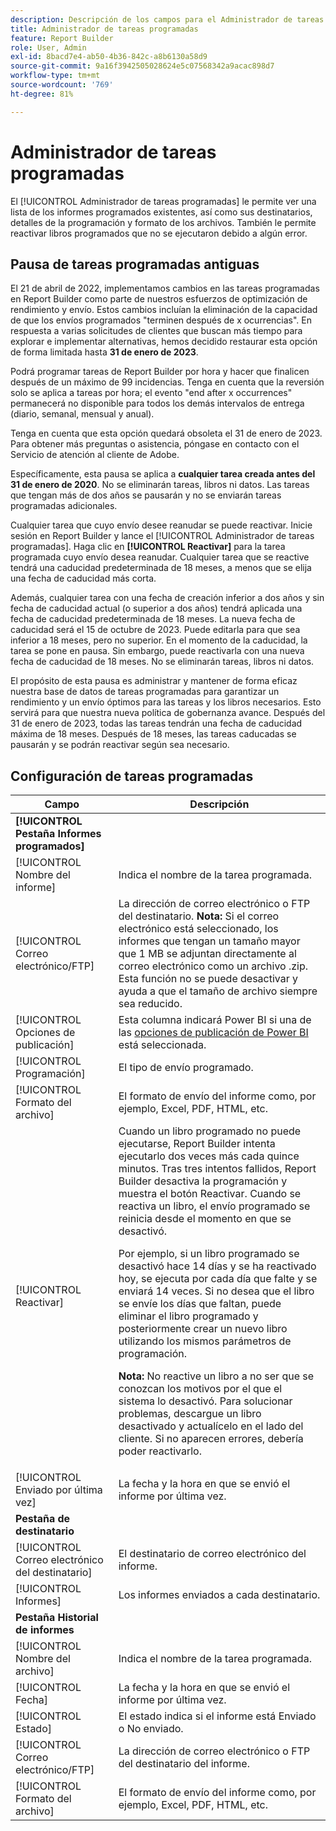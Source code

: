 ```yaml
---
description: Descripción de los campos para el Administrador de tareas programadas.
title: Administrador de tareas programadas
feature: Report Builder
role: User, Admin
exl-id: 8bacd7e4-ab50-4b36-842c-a8b6130a58d9
source-git-commit: 9a16f3942505028624e5c07568342a9acac898d7
workflow-type: tm+mt
source-wordcount: '769'
ht-degree: 81%

---
```


# Administrador de tareas programadas

El [!UICONTROL Administrador de tareas programadas] le permite ver una lista de los informes programados existentes, así como sus destinatarios, detalles de la programación y formato de los archivos. También le permite reactivar libros programados que no se ejecutaron debido a algún error.

## Pausa de tareas programadas antiguas

El 21 de abril de 2022, implementamos cambios en las tareas programadas en Report Builder como parte de nuestros esfuerzos de optimización de rendimiento y envío. Estos cambios incluían la eliminación de la capacidad de que los envíos programados &quot;terminen después de x ocurrencias&quot;. En respuesta a varias solicitudes de clientes que buscan más tiempo para explorar e implementar alternativas, hemos decidido restaurar esta opción de forma limitada hasta **31 de enero de 2023**.

Podrá programar tareas de Report Builder por hora y hacer que finalicen después de un máximo de 99 incidencias. Tenga en cuenta que la reversión solo se aplica a tareas por hora; el evento &quot;end after x occurrences&quot; permanecerá no disponible para todos los demás intervalos de entrega (diario, semanal, mensual y anual).

Tenga en cuenta que esta opción quedará obsoleta el 31 de enero de 2023.
Para obtener más preguntas o asistencia, póngase en contacto con el Servicio de atención al cliente de Adobe.

Específicamente, esta pausa se aplica a **cualquier tarea creada antes del 31 de enero de 2020**. No se eliminarán tareas, libros ni datos. Las tareas que tengan más de dos años se pausarán y no se enviarán tareas programadas adicionales.

Cualquier tarea que cuyo envío desee reanudar se puede reactivar. Inicie sesión en Report Builder y lance el [!UICONTROL Administrador de tareas programadas]. Haga clic en **[!UICONTROL Reactivar]** para la tarea programada cuyo envío desea reanudar. Cualquier tarea que se reactive tendrá una caducidad predeterminada de 18 meses, a menos que se elija una fecha de caducidad más corta.

Además, cualquier tarea con una fecha de creación inferior a dos años y sin fecha de caducidad actual (o superior a dos años) tendrá aplicada una fecha de caducidad predeterminada de 18 meses. La nueva fecha de caducidad será el 15 de octubre de 2023. Puede editarla para que sea inferior a 18 meses, pero no superior. En el momento de la caducidad, la tarea se pone en pausa. Sin embargo, puede reactivarla con una nueva fecha de caducidad de 18 meses. No se eliminarán tareas, libros ni datos.

El propósito de esta pausa es administrar y mantener de forma eficaz nuestra base de datos de tareas programadas para garantizar un rendimiento y un envío óptimos para las tareas y los libros necesarios. Esto servirá para que nuestra nueva política de gobernanza avance. Después del 31 de enero de 2023, todas las tareas tendrán una fecha de caducidad máxima de 18 meses. Después de 18 meses, las tareas caducadas se pausarán y se podrán reactivar según sea necesario.

## Configuración de tareas programadas

| Campo | Descripción |
| --- | --- |
| **[!UICONTROL Pestaña Informes programados]** |  |
| [!UICONTROL Nombre del informe] | Indica el nombre de la tarea programada. |
| [!UICONTROL Correo electrónico/FTP] | La dirección de correo electrónico o FTP del destinatario. **Nota:** Si el correo electrónico está seleccionado, los informes que tengan un tamaño mayor que 1 MB se adjuntan directamente al correo electrónico como un archivo .zip. Esta función no se puede desactivar y ayuda a que el tamaño de archivo siempre sea reducido. |
| [!UICONTROL Opciones de publicación] | Esta columna indicará Power BI si una de las [opciones de publicación de Power BI](https://experienceleague.adobe.com/docs/analytics/analyze/report-builder/publish-powerbi/power-bi.html?lang=es) está seleccionada. |
| [!UICONTROL Programación] | El tipo de envío programado. |
| [!UICONTROL Formato del archivo] | El formato de envío del informe como, por ejemplo, Excel, PDF, HTML, etc. |
| [!UICONTROL Reactivar] | Cuando un libro programado no puede ejecutarse, Report Builder intenta ejecutarlo dos veces más cada quince minutos. Tras tres intentos fallidos, Report Builder desactiva la programación y muestra el botón Reactivar. Cuando se reactiva un libro, el envío programado se reinicia desde el momento en que se desactivó.<p>Por ejemplo, si un libro programado se desactivó hace 14 días y se ha reactivado hoy, se ejecuta por cada día que falte y se enviará 14 veces. Si no desea que el libro se envíe los días que faltan, puede eliminar el libro programado y posteriormente crear un nuevo libro utilizando los mismos parámetros de programación.<p>**Nota:** No reactive un libro a no ser que se conozcan los motivos por el que el sistema lo desactivó. Para solucionar problemas, descargue un libro desactivado y actualícelo en el lado del cliente. Si no aparecen errores, debería poder reactivarlo. |
| [!UICONTROL Enviado por última vez] | La fecha y la hora en que se envió el informe por última vez. |
| **Pestaña de destinatario** |  |
| [!UICONTROL Correo electrónico del destinatario] | El destinatario de correo electrónico del informe. |
| [!UICONTROL Informes] | Los informes enviados a cada destinatario. |
| **Pestaña Historial de informes** |  |
| [!UICONTROL Nombre del archivo] | Indica el nombre de la tarea programada. |
| [!UICONTROL Fecha] | La fecha y la hora en que se envió el informe por última vez. |
| [!UICONTROL Estado] | El estado indica si el informe está Enviado o No enviado. |
| [!UICONTROL Correo electrónico/FTP] | La dirección de correo electrónico o FTP del destinatario del informe. |
| [!UICONTROL Formato del archivo] | El formato de envío del informe como, por ejemplo, Excel, PDF, HTML, etc. |
